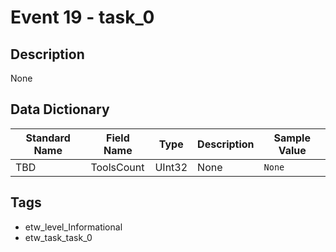 # Event 19 - task_0

## Description
None

## Data Dictionary
|Standard Name|Field Name|Type|Description|Sample Value|
|---|---|---|---|---|
|TBD|ToolsCount|UInt32|None|`None`|

## Tags
* etw_level_Informational
* etw_task_task_0